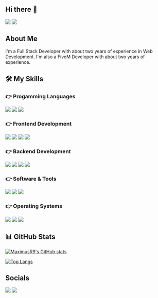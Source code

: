 ## Hi there 👋
![](https://komarev.com/ghpvc/?username=MaximusR9&label=Views) <a href="https://discord.gg/7PjCmxgcrP"><img src="https://img.shields.io/badge/-Discord-7289DA?style=flat&logo=Discord&logoColor=white"/></a>

## About Me
I'm a Full Stack Developer with about two years of experience in Web Development.
I'm also a FiveM Developer with about two years of experience.

## 🛠️ My Skills

### 👉 Progamming Languages
![](https://img.shields.io/badge/-C-323232?style=flat&logo=c)
![](https://img.shields.io/badge/-JavaScript-323232?style=flat&logo=javascript)
![](https://img.shields.io/badge/-Python-323232?style=flat&logo=python)

### 👉 Frontend Development
![](https://img.shields.io/badge/-HTML5-323232?style=flat&logo=html5)
![](https://img.shields.io/badge/-CSS-323232?style=flat&logo=css3)
![](https://img.shields.io/badge/-Bootstrap-323232?style=flat&logo=bootstrap)
![](https://img.shields.io/badge/-WordPress-323232?style=flat&logo=wordpress)

### 👉 Backend Development
![](https://img.shields.io/badge/-MySQL-323232?style=flat&logo=mysql)
![](https://img.shields.io/badge/-PHP-323232?style=flat&logo=php)
![](https://img.shields.io/badge/-Lua-323232?style=flat&logo=lua)
![](https://img.shields.io/badge/-Pawn-323232?style=flat&logo=pawn)

### 👉 Software & Tools
![](https://img.shields.io/badge/-Git-323232?style=flat&logo=git)
![](https://img.shields.io/badge/-GitHub-323232?style=flat&logo=github)
![](https://img.shields.io/badge/-Markdown-323232?style=flat&logo=markdown)

### 👉 Operating Systems
![](https://img.shields.io/badge/-Windows-323232?style=flat&logo=windows)
![](https://img.shields.io/badge/-Linux-323232?style=flat&logo=linux)
![](https://img.shields.io/badge/-Ubuntu-323232?style=flat&logo=ubuntu)

## 📊 GitHub Stats
[![MaximusR9's GitHub stats](https://github-readme-stats.vercel.app/api?username=MaximusR9&count_private=true&show_icons=true)](https://github.com/anuraghazra/github-readme-stats)

[![Top Langs](https://github-readme-stats.vercel.app/api/top-langs/?username=MaximusR9&layout=compact&hide=pawn&langs_count=10)](https://github.com/anuraghazra/github-readme-stats)

## Socials
<a href="https://discord.gg/7PjCmxgcrP"><img src="https://img.shields.io/badge/-Discord-7289DA?style=flat&logo=Discord&logoColor=white"/></a>
<a href="https://twitter.com/Maxymus90"><img src="https://img.shields.io/badge/-Twitter-1DA1F2?style=flat&logo=Twitter&logoColor=white"/></a>
